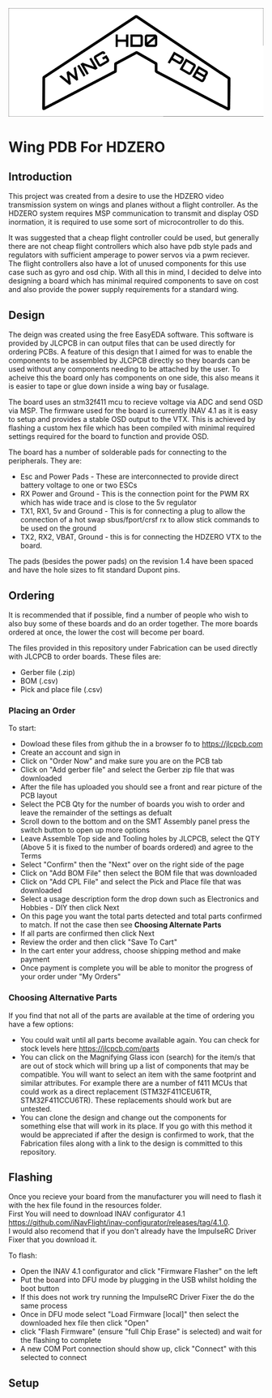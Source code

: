 ![alt text](https://github.com//MacDaddyFPV/WingPDB4HDZERO/blob/main/Resources/HD0WB1.png?raw=true)

# Wing PDB For HDZERO

## Introduction

This project was created from a desire to use the HDZERO video transmission system on wings and planes without a flight controller.
As the HDZERO system requires MSP communication to transmit and display OSD inormation, it is required to use some sort of microcontroller to do this.

It was suggested that a cheap flight controller could be used, but generally there are not cheap flight controllers which also have pdb style pads and regulators with sufficient amperage to power servos via a pwm reciever. The flight controllers also have a lot of unused components for this use case such as gyro and osd chip. With all this in mind, I decided to delve into designing a board which has minimal required components to save on cost and also provide the power supply requirements for a standard wing.

## Design

The deign was created using the free EasyEDA software. This software is provided by JLCPCB in can output files that can be used directly for ordering PCBs.
A feature of this design that I aimed for was to enable the components to be assembled by JLCPCB directly so they boards can be used without any components needing to be attached by the user. To acheive this the board only has components on one side, this also means it is easier to tape or glue down inside a wing bay or fusalage.

The board uses an stm32f411 mcu to recieve voltage via ADC and send OSD via MSP. The firmware used for the board is currently INAV 4.1 as it is easy to setup and provides a stable OSD output to the VTX. This is achieved by flashing a custom hex file which has been compiled with minimal required settings required for the board to function and provide OSD.

The board has a number of solderable pads for connecting to the peripherals. They are:

* Esc and Power Pads - These are interconnected to provide direct battery voltage to one or two ESCs
* RX Power and Ground - This is the connection point for the PWM RX which has wide trace and is close to the 5v regulator
* TX1, RX1, 5v and Ground - This is for connecting a plug to allow the connection of a hot swap sbus/fport/crsf rx to allow stick commands to be used on the ground
* TX2, RX2, VBAT, Ground - this is for connecting the HDZERO VTX to the board.

The pads (besides the power pads) on the revision 1.4 have been spaced and have the hole sizes to fit standard Dupont pins.

## Ordering

It is recommended that if possible, find a number of people who wish to also buy some of these boards and do an order together. The more boards ordered at once, the lower the cost will become per board.

The files provided in this repository under Fabrication can be used directly with JLCPCB to order boards. These files are:

* Gerber file (.zip)
* BOM (.csv)
* Pick and place file (.csv)

### Placing an Order

To start:
- Dowload these files from github the in a browser fo to https://jlcpcb.com  
- Create an account and sign in  
- Click on "Order Now" and make sure you are on the PCB tab  
- Click on "Add gerber file" and select the Gerber zip file that was downloaded  
- After the file has uploaded you should see a front and rear picture of the PCB layout  
- Select the PCB Qty for the number of boards you wish to order and leave the remainder of the settings as defualt  
- Scroll down to the bottom and on the SMT Assembly panel press the switch button to open up more options  
- Leave Assemble Top side and Tooling holes by JLCPCB, select the QTY (Above 5 it is fixed to the number of boards ordered) and agree to the Terms  
- Select "Confirm" then the "Next" over on the right side of the page  
- Click on "Add BOM File" then select the BOM file that was downloaded  
- Click on "Add CPL File" and select the Pick and Place file that was downloaded  
- Select a usage description form the drop down such as Electronics and Hobbies - DIY then click Next  
- On this page you want the total parts detected and total parts confirmed to match. If not the case then see **Choosing Alternate Parts** 
- If all parts are confirmed then click Next  
- Review the order and then click "Save To Cart"  
- In the cart enter your address, choose shipping method and make payment
- Once payment is complete you will be able to monitor the progress of your order under "My Orders"

### Choosing Alternative Parts

If you find that not all of the parts are available at the time of ordering you have a few options:
- You could wait until all parts become available again. You can check for stock levels here https://jlcpcb.com/parts
- You can click on the Magnifying Glass icon (search) for the item/s that are out of stock which will bring up a list of components that may be compatible. You will want to select an item with the same footprint and similar attributes. For example there are a number of f411 MCUs that could work as a direct replacement (STM32F411CEU6TR, STM32F411CCU6TR). These replacements should work but are untested.
- You can clone the design and change out the components for something else that will work in its place. If you go with this method it would be appreciated if after the design is confirmed to work, that the Fabrication files along with a link to the design is committed to this repository.

## Flashing

Once you recieve your board from the manufacturer you will need to flash it with the hex file found in the resources folder.  
First You will need to download INAV configurator 4.1 https://github.com/iNavFlight/inav-configurator/releases/tag/4.1.0.  
I would also recomend that if you don't already have the ImpulseRC Driver Fixer that you download it.

To flash:
- Open the INAV 4.1 configurator and click "Firmware Flasher" on the left
- Put the board into DFU mode by plugging in the USB whilst holding the boot button
- If this does not work try running the ImpulseRC Driver Fixer the do the same process
- Once in DFU mode select "Load Firmware [local]" then select the downloaded hex file then click "Open"
- click "Flash Firmware" (ensure "full Chip Erase" is selected) and wait for the flashing to complete
- A new COM Port connection should show up, click "Connect" with this selected to connect

## Setup


